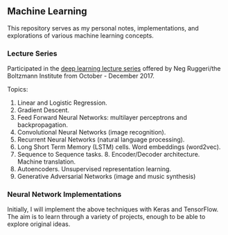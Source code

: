 ## Machine Learning

This repository serves as my personal notes, implementations, and explorations of various machine learning concepts.

### Lecture Series
Participated in the [deep learning lecture series](http://www.boltzmann-institute.com/) offered by Neg Ruggeri/the Boltzmann Institute from October - December 2017.

Topics:
1. Linear and Logistic Regression.
2. Gradient Descent.
3. Feed Forward Neural Networks: multilayer perceptrons and backpropagation.
4. Convolutional Neural Networks (image recognition).
5. Recurrent Neural Networks (natural language processing).
6. Long Short Term Memory (LSTM) cells. Word embeddings (word2vec).
7. Sequence to Sequence tasks. 8. Encoder/Decoder architecture. Machine translation.
8. Autoencoders. Unsupervised representation learning.
9. Generative Adversarial Networks (image and music synthesis)

### Neural Network Implementations

Initially, I will implement the above techniques with Keras and TensorFlow. The aim is to learn through a variety of projects, enough to be able to explore original ideas.
